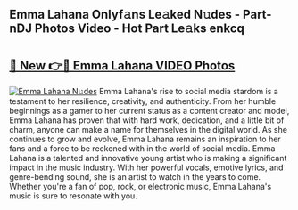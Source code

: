 ## Emma Lahana Onlyf𝚊ns Le𝚊ked N𝚞des - Part-nDJ Photos Video - Hot Part Le𝚊ks enkcq

# <h2><a href="http://ab19292.deff.icu/?id=Emma+Lahana">🔗 New 👉🔴 Emma Lahana VIDEO Photos</a></h2>

[![Emma Lahana N𝚞des](https://i.imgur.com/rIISA9y.gif)](http://ab19292.deff.icu/?id=Emma+Lahana)
Emma Lahana's rise to social media stardom is a testament to her resilience, creativity, and authenticity. From her humble beginnings as a gamer to her current status as a content creator and model, Emma Lahana has proven that with hard work, dedication, and a little bit of charm, anyone can make a name for themselves in the digital world. As she continues to grow and evolve, Emma Lahana remains an inspiration to her fans and a force to be reckoned with in the world of social media. Emma Lahana is a talented and innovative young artist who is making a significant impact in the music industry. With her powerful vocals, emotive lyrics, and genre-bending sound, she is an artist to watch in the years to come. Whether you're a fan of pop, rock, or electronic music, Emma Lahana's music is sure to resonate with you.

